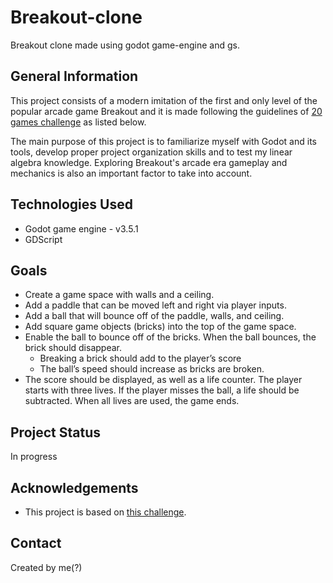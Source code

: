 # Breakout-clone
Breakout clone made using godot game-engine and gs.

## General Information
This project consists of a modern imitation of the first and only level of the popular arcade game Breakout and it
is made following the guidelines of [20 games challenge](https://20_games_challenge.gitlab.io) as listed below.

The main purpose of this project is to familiarize myself with Godot and its tools, develop proper project organization
skills and to test my linear algebra knowledge.
Exploring Breakout's arcade era gameplay and mechanics is also an important factor to take into account.



## Technologies Used
- Godot game engine - v3.5.1
- GDScript

## Goals
- Create a game space with walls and a ceiling.
- Add a paddle that can be moved left and right via player inputs.
- Add a ball that will bounce off of the paddle, walls, and ceiling.
- Add square game objects (bricks) into the top of the game space.
- Enable the ball to bounce off of the bricks. When the ball bounces, the brick should disappear. 
    - Breaking a brick should add to the player’s score
    - The ball’s speed should increase as bricks are broken.
- The score should be displayed, as well as a life counter. The player starts with three lives. If the player misses the ball, a life should be subtracted. When all lives are used, the game ends.

## Project Status
In progress

## Acknowledgements
- This project is based on [this challenge](https://20_games_challenge.gitlab.io/challenge/#2).

## Contact
Created by me(?)